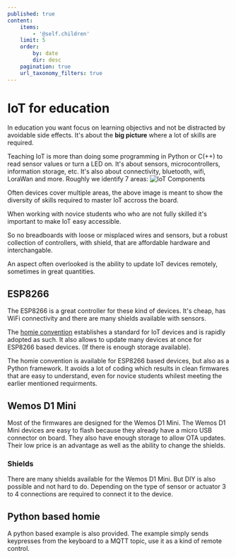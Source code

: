 ```yaml
---
published: true
content:
    items:
        - '@self.children'
    limit: 5
    order:
        by: date
        dir: desc
    pagination: true
    url_taxonomy_filters: true
---
```


# IoT for education

In education you want focus on learning objectivs and not be distracted by avoidable side effects.
It's about the **big picture** where a lot of skills are required. 

Teaching IoT is more than doing some programming in Python or C(++) to read sensor values or turn a LED on.
It's about sensors, microcontrollers, information storage, etc. It's also about connectivity, bluetooth, wifi, LoraWan and more. Roughly we identify 7 areas:
![IoT Components](https://raw.githubusercontent.com/mverleun/IoT-devices/master/Documentation/Images/IoT_Components.png)

Often devices cover multiple areas, the above image is meant to show the diversity of skills required to master IoT accross the board.

When working with novice students who who are not fully skilled it's important to make IoT easy accessible.

So no breadboards with loose or misplaced wires and sensors, but a robust collection of controllers, with shield, that are affordable hardware and interchangable.

An aspect often overlooked is the ability to update IoT devices remotely, sometimes in great quantities.

## ESP8266
The ESP8266 is a great controller for these kind of devices. It's cheap, has WiFi connectivity and there are many shields available with sensors.

The [homie convention](https://github.com/homieiot/convention) establishes a standard for IoT devices and is rapidly adopted as such. It also allows to update many devices at once for ESP8266 based devices. (If there is enough storage available).

The homie convention is available for ESP8266 based devices, but also as a Python framework. It avoids a lot of coding which results in clean firmwares that are easy to understand, even for novice students whilest meeting the earlier mentioned requirments.

## Wemos D1 Mini
Most of the firmwares are designed for the Wemos D1 Mini. The Wemos D1 Mini devices are easy to flash because they already have a micro USB connector on board. They also have enough storage to allow OTA updates. Their low price is an advantage as well as the ability to change the shields.

### Shields
There are many shields available for the Wemos D1 Mini. But DIY is also possible and not hard to do. 
Depending on the type of sensor or actuator 3 to 4 connections are required to connect it to the device.

## Python based homie
A python based example is also provided. The example simply sends keypresses from the keyboard to a MQTT topic, use it as a kind of remote control.

